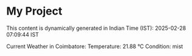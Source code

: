 # My Project

This content is dynamically generated in Indian Time (IST): 2025-02-28 07:09:44 IST


Current Weather in Coimbatore:
Temperature: 21.88 °C
Condition: mist
